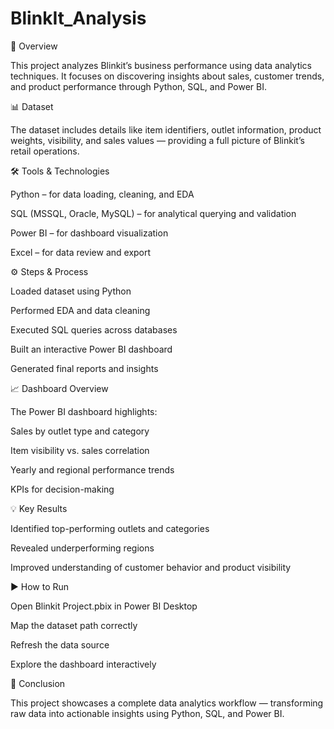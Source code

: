 # BlinkIt_Analysis
🧩 Overview

This project analyzes Blinkit’s business performance using data analytics techniques. It focuses on discovering insights about sales, customer trends, and product performance through Python, SQL, and Power BI.

📊 Dataset

The dataset includes details like item identifiers, outlet information, product weights, visibility, and sales values — providing a full picture of Blinkit’s retail operations.

🛠 Tools & Technologies

Python – for data loading, cleaning, and EDA

SQL (MSSQL, Oracle, MySQL) – for analytical querying and validation

Power BI – for dashboard visualization

Excel – for data review and export

⚙ Steps & Process

Loaded dataset using Python

Performed EDA and data cleaning

Executed SQL queries across databases

Built an interactive Power BI dashboard

Generated final reports and insights

📈 Dashboard Overview

The Power BI dashboard highlights:

Sales by outlet type and category

Item visibility vs. sales correlation

Yearly and regional performance trends

KPIs for decision-making

💡 Key Results

Identified top-performing outlets and categories

Revealed underperforming regions

Improved understanding of customer behavior and product visibility

▶ How to Run

Open Blinkit Project.pbix in Power BI Desktop

Map the dataset path correctly

Refresh the data source

Explore the dashboard interactively

🏁 Conclusion

This project showcases a complete data analytics workflow — transforming raw data into actionable insights using Python, SQL, and Power BI.
